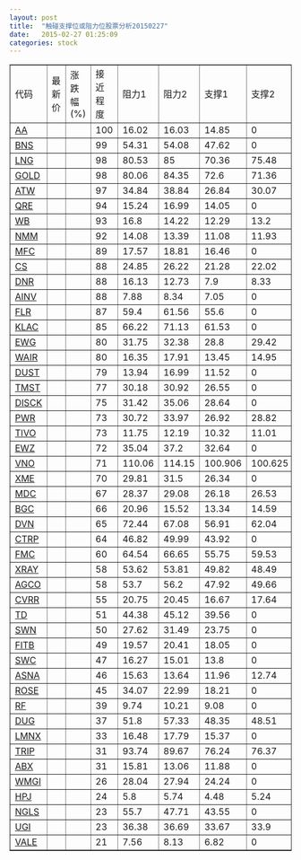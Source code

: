 ```yaml
---
layout: post
title:  "触碰支撑位或阻力位股票分析20150227"
date:   2015-02-27 01:25:09
categories: stock
---
```

<script type="text/javascript">
var stockList = []
stockList.push('gb_aa');
stockList.push('gb_bns');
stockList.push('gb_lng');
stockList.push('gb_gold');
stockList.push('gb_atw');
stockList.push('gb_qre');
stockList.push('gb_wb');
stockList.push('gb_nmm');
stockList.push('gb_mfc');
stockList.push('gb_cs');
stockList.push('gb_dnr');
stockList.push('gb_ainv');
stockList.push('gb_flr');
stockList.push('gb_klac');
stockList.push('gb_ewg');
stockList.push('gb_wair');
stockList.push('gb_dust');
stockList.push('gb_tmst');
stockList.push('gb_disck');
stockList.push('gb_pwr');
stockList.push('gb_tivo');
stockList.push('gb_ewz');
stockList.push('gb_vno');
stockList.push('gb_xme');
stockList.push('gb_mdc');
stockList.push('gb_bgc');
stockList.push('gb_dvn');
stockList.push('gb_ctrp');
stockList.push('gb_fmc');
stockList.push('gb_xray');
stockList.push('gb_agco');
stockList.push('gb_cvrr');
stockList.push('gb_td');
stockList.push('gb_swn');
stockList.push('gb_fitb');
stockList.push('gb_swc');
stockList.push('gb_asna');
stockList.push('gb_rose');
stockList.push('gb_rf');
stockList.push('gb_dug');
stockList.push('gb_lmnx');
stockList.push('gb_trip');
stockList.push('gb_abx');
stockList.push('gb_wmgi');
stockList.push('gb_hpj');
stockList.push('gb_ngls');
stockList.push('gb_ugi');
stockList.push('gb_vale');
</script>
<table border="1">
 <tr>
 <td>代码</td>
 <td>最新价</td>
 <td>涨跌幅(%)</td>
 <td>接近程度</td>
 <td>阻力1</td>
 <td>阻力2</td>
 <td>支撑1</td>
 <td>支撑2</td>
</tr>
  <tr id="aa" class="green">
  <td><a href="http://stock.finance.sina.com.cn/usstock/quotes/AA.html" target="_blank">AA</a></td><td></td><td></td><td>100</td><td>16.02</td><td>16.03</td><td>14.85</td><td>0</td></tr>
  <tr id="bns" class="red">
  <td><a href="http://stock.finance.sina.com.cn/usstock/quotes/BNS.html" target="_blank">BNS</a></td><td></td><td></td><td>99</td><td>54.31</td><td>54.08</td><td>47.62</td><td>0</td></tr>
  <tr id="lng" class="red">
  <td><a href="http://stock.finance.sina.com.cn/usstock/quotes/LNG.html" target="_blank">LNG</a></td><td></td><td></td><td>98</td><td>80.53</td><td>85</td><td>70.36</td><td>75.48</td></tr>
  <tr id="gold" class="red">
  <td><a href="http://stock.finance.sina.com.cn/usstock/quotes/GOLD.html" target="_blank">GOLD</a></td><td></td><td></td><td>98</td><td>80.06</td><td>84.35</td><td>72.6</td><td>71.36</td></tr>
  <tr id="atw" class="green">
  <td><a href="http://stock.finance.sina.com.cn/usstock/quotes/ATW.html" target="_blank">ATW</a></td><td></td><td></td><td>97</td><td>34.84</td><td>38.84</td><td>26.84</td><td>30.07</td></tr>
  <tr id="qre" class="red">
  <td><a href="http://stock.finance.sina.com.cn/usstock/quotes/QRE.html" target="_blank">QRE</a></td><td></td><td></td><td>94</td><td>15.24</td><td>16.99</td><td>14.05</td><td>0</td></tr>
  <tr id="wb" class="green">
  <td><a href="http://stock.finance.sina.com.cn/usstock/quotes/WB.html" target="_blank">WB</a></td><td></td><td></td><td>93</td><td>16.8</td><td>14.22</td><td>12.29</td><td>13.2</td></tr>
  <tr id="nmm" class="green">
  <td><a href="http://stock.finance.sina.com.cn/usstock/quotes/NMM.html" target="_blank">NMM</a></td><td></td><td></td><td>92</td><td>14.08</td><td>13.39</td><td>11.08</td><td>11.93</td></tr>
  <tr id="mfc" class="red">
  <td><a href="http://stock.finance.sina.com.cn/usstock/quotes/MFC.html" target="_blank">MFC</a></td><td></td><td></td><td>89</td><td>17.57</td><td>18.81</td><td>16.46</td><td>0</td></tr>
  <tr id="cs" class="red">
  <td><a href="http://stock.finance.sina.com.cn/usstock/quotes/CS.html" target="_blank">CS</a></td><td></td><td></td><td>88</td><td>24.85</td><td>26.22</td><td>21.28</td><td>22.02</td></tr>
  <tr id="dnr" class="green">
  <td><a href="http://stock.finance.sina.com.cn/usstock/quotes/DNR.html" target="_blank">DNR</a></td><td></td><td></td><td>88</td><td>16.13</td><td>12.73</td><td>7.9</td><td>8.33</td></tr>
  <tr id="ainv" class="red">
  <td><a href="http://stock.finance.sina.com.cn/usstock/quotes/AINV.html" target="_blank">AINV</a></td><td></td><td></td><td>88</td><td>7.88</td><td>8.34</td><td>7.05</td><td>0</td></tr>
  <tr id="flr" class="red">
  <td><a href="http://stock.finance.sina.com.cn/usstock/quotes/FLR.html" target="_blank">FLR</a></td><td></td><td></td><td>87</td><td>59.4</td><td>61.56</td><td>55.6</td><td>0</td></tr>
  <tr id="klac" class="red">
  <td><a href="http://stock.finance.sina.com.cn/usstock/quotes/KLAC.html" target="_blank">KLAC</a></td><td></td><td></td><td>85</td><td>66.22</td><td>71.13</td><td>61.53</td><td>0</td></tr>
  <tr id="ewg" class="green">
  <td><a href="http://stock.finance.sina.com.cn/usstock/quotes/EWG.html" target="_blank">EWG</a></td><td></td><td></td><td>80</td><td>31.75</td><td>32.38</td><td>28.8</td><td>29.42</td></tr>
  <tr id="wair" class="green">
  <td><a href="http://stock.finance.sina.com.cn/usstock/quotes/WAIR.html" target="_blank">WAIR</a></td><td></td><td></td><td>80</td><td>16.35</td><td>17.91</td><td>13.45</td><td>14.95</td></tr>
  <tr id="dust" class="red">
  <td><a href="http://stock.finance.sina.com.cn/usstock/quotes/DUST.html" target="_blank">DUST</a></td><td></td><td></td><td>79</td><td>13.94</td><td>16.99</td><td>11.52</td><td>0</td></tr>
  <tr id="tmst" class="red">
  <td><a href="http://stock.finance.sina.com.cn/usstock/quotes/TMST.html" target="_blank">TMST</a></td><td></td><td></td><td>77</td><td>30.18</td><td>30.92</td><td>26.55</td><td>0</td></tr>
  <tr id="disck" class="red">
  <td><a href="http://stock.finance.sina.com.cn/usstock/quotes/DISCK.html" target="_blank">DISCK</a></td><td></td><td></td><td>75</td><td>31.42</td><td>35.06</td><td>28.64</td><td>0</td></tr>
  <tr id="pwr" class="green">
  <td><a href="http://stock.finance.sina.com.cn/usstock/quotes/PWR.html" target="_blank">PWR</a></td><td></td><td></td><td>73</td><td>30.72</td><td>33.97</td><td>26.92</td><td>28.82</td></tr>
  <tr id="tivo" class="green">
  <td><a href="http://stock.finance.sina.com.cn/usstock/quotes/TIVO.html" target="_blank">TIVO</a></td><td></td><td></td><td>73</td><td>11.75</td><td>12.19</td><td>10.32</td><td>11.01</td></tr>
  <tr id="ewz" class="red">
  <td><a href="http://stock.finance.sina.com.cn/usstock/quotes/EWZ.html" target="_blank">EWZ</a></td><td></td><td></td><td>72</td><td>35.04</td><td>37.2</td><td>32.64</td><td>0</td></tr>
  <tr id="vno" class="red">
  <td><a href="http://stock.finance.sina.com.cn/usstock/quotes/VNO.html" target="_blank">VNO</a></td><td></td><td></td><td>71</td><td>110.06</td><td>114.15</td><td>100.906</td><td>100.625</td></tr>
  <tr id="xme" class="red">
  <td><a href="http://stock.finance.sina.com.cn/usstock/quotes/XME.html" target="_blank">XME</a></td><td></td><td></td><td>70</td><td>29.81</td><td>31.5</td><td>26.34</td><td>0</td></tr>
  <tr id="mdc" class="green">
  <td><a href="http://stock.finance.sina.com.cn/usstock/quotes/MDC.html" target="_blank">MDC</a></td><td></td><td></td><td>67</td><td>28.37</td><td>29.08</td><td>26.18</td><td>26.53</td></tr>
  <tr id="bgc" class="green">
  <td><a href="http://stock.finance.sina.com.cn/usstock/quotes/BGC.html" target="_blank">BGC</a></td><td></td><td></td><td>66</td><td>20.96</td><td>15.52</td><td>13.34</td><td>14.59</td></tr>
  <tr id="dvn" class="green">
  <td><a href="http://stock.finance.sina.com.cn/usstock/quotes/DVN.html" target="_blank">DVN</a></td><td></td><td></td><td>65</td><td>72.44</td><td>67.08</td><td>56.91</td><td>62.04</td></tr>
  <tr id="ctrp" class="red">
  <td><a href="http://stock.finance.sina.com.cn/usstock/quotes/CTRP.html" target="_blank">CTRP</a></td><td></td><td></td><td>64</td><td>46.82</td><td>49.99</td><td>43.92</td><td>0</td></tr>
  <tr id="fmc" class="red">
  <td><a href="http://stock.finance.sina.com.cn/usstock/quotes/FMC.html" target="_blank">FMC</a></td><td></td><td></td><td>60</td><td>64.54</td><td>66.65</td><td>55.75</td><td>59.53</td></tr>
  <tr id="xray" class="green">
  <td><a href="http://stock.finance.sina.com.cn/usstock/quotes/XRAY.html" target="_blank">XRAY</a></td><td></td><td></td><td>58</td><td>53.62</td><td>53.81</td><td>49.82</td><td>48.49</td></tr>
  <tr id="agco" class="green">
  <td><a href="http://stock.finance.sina.com.cn/usstock/quotes/AGCO.html" target="_blank">AGCO</a></td><td></td><td></td><td>58</td><td>53.7</td><td>56.2</td><td>47.92</td><td>49.66</td></tr>
  <tr id="cvrr" class="green">
  <td><a href="http://stock.finance.sina.com.cn/usstock/quotes/CVRR.html" target="_blank">CVRR</a></td><td></td><td></td><td>55</td><td>20.75</td><td>20.45</td><td>16.67</td><td>17.64</td></tr>
  <tr id="td" class="red">
  <td><a href="http://stock.finance.sina.com.cn/usstock/quotes/TD.html" target="_blank">TD</a></td><td></td><td></td><td>51</td><td>44.38</td><td>45.12</td><td>39.56</td><td>0</td></tr>
  <tr id="swn" class="red">
  <td><a href="http://stock.finance.sina.com.cn/usstock/quotes/SWN.html" target="_blank">SWN</a></td><td></td><td></td><td>50</td><td>27.62</td><td>31.49</td><td>23.75</td><td>0</td></tr>
  <tr id="fitb" class="red">
  <td><a href="http://stock.finance.sina.com.cn/usstock/quotes/FITB.html" target="_blank">FITB</a></td><td></td><td></td><td>49</td><td>19.57</td><td>20.41</td><td>18.05</td><td>0</td></tr>
  <tr id="swc" class="red">
  <td><a href="http://stock.finance.sina.com.cn/usstock/quotes/SWC.html" target="_blank">SWC</a></td><td></td><td></td><td>47</td><td>16.27</td><td>15.01</td><td>13.8</td><td>0</td></tr>
  <tr id="asna" class="green">
  <td><a href="http://stock.finance.sina.com.cn/usstock/quotes/ASNA.html" target="_blank">ASNA</a></td><td></td><td></td><td>46</td><td>15.63</td><td>13.64</td><td>11.96</td><td>12.74</td></tr>
  <tr id="rose" class="green">
  <td><a href="http://stock.finance.sina.com.cn/usstock/quotes/ROSE.html" target="_blank">ROSE</a></td><td></td><td></td><td>45</td><td>34.07</td><td>22.99</td><td>18.21</td><td>0</td></tr>
  <tr id="rf" class="red">
  <td><a href="http://stock.finance.sina.com.cn/usstock/quotes/RF.html" target="_blank">RF</a></td><td></td><td></td><td>39</td><td>9.74</td><td>10.21</td><td>9.08</td><td>0</td></tr>
  <tr id="dug" class="red">
  <td><a href="http://stock.finance.sina.com.cn/usstock/quotes/DUG.html" target="_blank">DUG</a></td><td></td><td></td><td>37</td><td>51.8</td><td>57.33</td><td>48.35</td><td>48.51</td></tr>
  <tr id="lmnx" class="red">
  <td><a href="http://stock.finance.sina.com.cn/usstock/quotes/LMNX.html" target="_blank">LMNX</a></td><td></td><td></td><td>33</td><td>16.48</td><td>17.79</td><td>15.37</td><td>0</td></tr>
  <tr id="trip" class="green">
  <td><a href="http://stock.finance.sina.com.cn/usstock/quotes/TRIP.html" target="_blank">TRIP</a></td><td></td><td></td><td>31</td><td>93.74</td><td>89.67</td><td>76.24</td><td>76.37</td></tr>
  <tr id="abx" class="red">
  <td><a href="http://stock.finance.sina.com.cn/usstock/quotes/ABX.html" target="_blank">ABX</a></td><td></td><td></td><td>31</td><td>15.81</td><td>13.06</td><td>11.88</td><td>0</td></tr>
  <tr id="wmgi" class="green">
  <td><a href="http://stock.finance.sina.com.cn/usstock/quotes/WMGI.html" target="_blank">WMGI</a></td><td></td><td></td><td>26</td><td>28.04</td><td>27.94</td><td>24.24</td><td>0</td></tr>
  <tr id="hpj" class="green">
  <td><a href="http://stock.finance.sina.com.cn/usstock/quotes/HPJ.html" target="_blank">HPJ</a></td><td></td><td></td><td>24</td><td>5.8</td><td>5.74</td><td>4.48</td><td>5.24</td></tr>
  <tr id="ngls" class="green">
  <td><a href="http://stock.finance.sina.com.cn/usstock/quotes/NGLS.html" target="_blank">NGLS</a></td><td></td><td></td><td>23</td><td>55.7</td><td>47.71</td><td>43.55</td><td>0</td></tr>
  <tr id="ugi" class="green">
  <td><a href="http://stock.finance.sina.com.cn/usstock/quotes/UGI.html" target="_blank">UGI</a></td><td></td><td></td><td>23</td><td>36.38</td><td>36.69</td><td>33.67</td><td>33.9</td></tr>
  <tr id="vale" class="red">
  <td><a href="http://stock.finance.sina.com.cn/usstock/quotes/VALE.html" target="_blank">VALE</a></td><td></td><td></td><td>21</td><td>7.56</td><td>8.13</td><td>6.82</td><td>0</td></tr>
</table>
